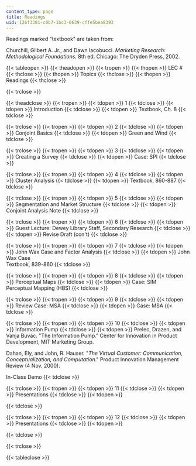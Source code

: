 ```yaml
---
content_type: page
title: Readings
uid: 126f3381-c0b7-1bc3-0639-cffe5bea8393
---
```


Readings marked "textbook" are taken from:

Churchill, Gilbert A. Jr., and Dawn lacobucci. _Marketing Research: Methodological Foundations._ 8th ed. Chicago: The Dryden Press, 2002.

  

{{< tableopen >}}
{{< theadopen >}}
{{< tropen >}}
{{< thopen >}}
LEC #
{{< thclose >}}
{{< thopen >}}
Topics
{{< thclose >}}
{{< thopen >}}
Readings
{{< thclose >}}

{{< trclose >}}

{{< theadclose >}}
{{< tropen >}}
{{< tdopen >}}
1
{{< tdclose >}}
{{< tdopen >}}
Introduction
{{< tdclose >}}
{{< tdopen >}}
Textbook, Ch. 8
{{< tdclose >}}

{{< trclose >}}
{{< tropen >}}
{{< tdopen >}}
2
{{< tdclose >}}
{{< tdopen >}}
Conjoint Basics
{{< tdclose >}}
{{< tdopen >}}
Green and Wind
{{< tdclose >}}

{{< trclose >}}
{{< tropen >}}
{{< tdopen >}}
3
{{< tdclose >}}
{{< tdopen >}}
Creating a Survey
{{< tdclose >}}
{{< tdopen >}}
Case: SPI
{{< tdclose >}}

{{< trclose >}}
{{< tropen >}}
{{< tdopen >}}
4
{{< tdclose >}}
{{< tdopen >}}
Cluster Analysis
{{< tdclose >}}
{{< tdopen >}}
Textbook, 860-887
{{< tdclose >}}

{{< trclose >}}
{{< tropen >}}
{{< tdopen >}}
5
{{< tdclose >}}
{{< tdopen >}}
Segmentation and Market Structure
{{< tdclose >}}
{{< tdopen >}}
Conjoint Analysis Note
{{< tdclose >}}

{{< trclose >}}
{{< tropen >}}
{{< tdopen >}}
6
{{< tdclose >}}
{{< tdopen >}}
Guest Lecture: Dewey Library Staff, Secondary Research
{{< tdclose >}}
{{< tdopen >}}
Revise Draft (con't)
{{< tdclose >}}

{{< trclose >}}
{{< tropen >}}
{{< tdopen >}}
7
{{< tdclose >}}
{{< tdopen >}}
John Wax Case and Factor Analysis
{{< tdclose >}}
{{< tdopen >}}
John Wax Case  
Textbook, 839-860
{{< tdclose >}}

{{< trclose >}}
{{< tropen >}}
{{< tdopen >}}
8
{{< tdclose >}}
{{< tdopen >}}
Perceptual Maps
{{< tdclose >}}
{{< tdopen >}}
Case: SIM  
Perceptual Mapping (HBS)
{{< tdclose >}}

{{< trclose >}}
{{< tropen >}}
{{< tdopen >}}
9
{{< tdclose >}}
{{< tdopen >}}
Review Case: MSA
{{< tdclose >}}
{{< tdopen >}}
Case: MSA
{{< tdclose >}}

{{< trclose >}}
{{< tropen >}}
{{< tdopen >}}
10
{{< tdclose >}}
{{< tdopen >}}
Information Pump
{{< tdclose >}}
{{< tdopen >}}
Prelec, Drazen, and Vanja Buvac. "The Information Pump." Center for Innovation in Product Development, MIT Marketing Group.  
  
Dahan, Ely, and John, R. Hauser. "_The Virtual Customer: Communication, Conceptualization, and Computation_." Product Innovation Management Review (4 Nov. 2000).  
  
In-Class Demo
{{< tdclose >}}

{{< trclose >}}
{{< tropen >}}
{{< tdopen >}}
11
{{< tdclose >}}
{{< tdopen >}}
Presentations
{{< tdclose >}}
{{< tdopen >}}

{{< tdclose >}}

{{< trclose >}}
{{< tropen >}}
{{< tdopen >}}
12
{{< tdclose >}}
{{< tdopen >}}
Presentations
{{< tdclose >}}
{{< tdopen >}}

{{< tdclose >}}

{{< trclose >}}

{{< tableclose >}}